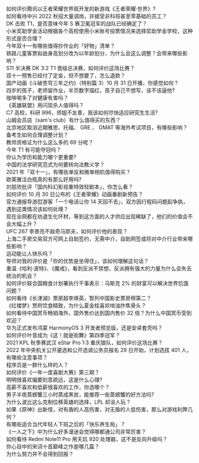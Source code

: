 如何评价腾讯以王者荣耀世界观开发的新游戏《王者荣耀·世界》?  
如何看待中兴 2022 秋招大量调岗，并接受非科班甚至零基础的员工？  
DK 击败 T1，是否意味今年 S 赛卫冕冠军的战队已经确定了？  
小米奖助学金活动根据各个高校使用小米账号投票情况来选择奖助学金学校，这种形式是否合理？  
今年双十一有哪些值得抄作业的「好物」清单？  
铁路儿童客票拟由身高划分改为以年龄划分，为什么会这么调整？会带来哪些影响？  
S11 半决赛 DK 3:2 T1 晋级总决赛，如何评价这场比赛？  
双十一预售已经付了定金，但不想要了，怎么退款？  
国产动画《斗破苍穹三年之约》（特别篇 3）10 月 31 日开播，你感觉如何？  
四岁的孩子，老师留作业，半页数字描红，孩子自己不想写，该不该逼他?  
咖啡喝多了对健康有害吗？  
《英雄联盟》用闪现杀人值得吗？  
C7 高校，科研 996，师姐不友善，我该如何尽快适应研究生生活?  
山姆会员店（sam's club）有什么值得买的东西？  
北京地区取消近期雅思、托福、 GRE 、 GMAT 等海外考试项目，有哪些影响？备考生如何合理调整计划？  
教师资格证为什么这么多的 69 分呢？  
今年 T1 有可能夺冠吗？  
你认为学历和能力哪个更重要?  
中国的法学研究范式为何要转向法教义学？  
2021 年「双十一」，有哪些单反和微单相机值得购买？  
欧莱雅注白瓶真的有那么好用吗?  
刘慈欣批评「国内科幻影视重特效轻剧本」，你怎么看？  
如何评价 10 月 30 日公布的《王者荣耀》动画番剧新预告？  
官方通报导游怼游客「一个电话让你 14 天回不去」，双方因行程码问题起争执，遇到这类情况该如何处理？  
现在全网都在劝退生化环材，等到这方面的人才供应出现稀缺了，他们的价值会不会大幅上升？  
UFC 267 李景亮不敌奇马耶夫，如何评价他的表现？  
上海二手房交易双方可网上自助签约，无需中介，自助网签或将对中介行业带来哪些影响？  
运动能让人快乐吗？  
导师对我的评价是「你的优势是坐得住」，该如何理解这句话？  
重温《哈利·波特》、《魔戒》，看到反派不禁想，反派拥有强大的力量为什么会失去统治的机会？  
如何评价联合国粮食计划署执行干事表示：马斯克 2% 的财富可以解决世界饥饿问题？  
如何看待《长津湖》票房超李焕英，暂列中国影史票房榜第二？  
《红楼梦》贾府饮食精致，为什么夏金桂喜欢啃油炸焦骨头？  
如何看待中国冥币畅销海外，国外售价达到国内售价 32 倍？为什么中国冥币受到欢迎？  
华为正式发布鸿蒙 HarmonyOS 3 开发者预览版，还是安卓套壳吗？  
如何评价叶音成为《这！就是街舞》第四季冠军？  
2021 KPL 秋季赛武汉 eStar Pro 1:3 重庆狼队，如何评价这场比赛？  
2022 年中央机关公开遴选和公开选调公务员报名 29 日开始，计划选拔 401 人，有哪些注意事项？  
程序员是一群什么样的人？  
如何评价《一年一度喜剧大赛》第三期？  
明明很喜欢偏要刻意疏远，这是什么心理?  
高薪不喜欢和低薪很喜欢的工作，你选哪个？  
男子半夜蒸螃蟹三小时蒸成黑炭，能推荐一些蒸螃蟹的好方法吗?  
为什么波比这么克制位移英雄的选择，LPL 却没人玩？  
如果《原神》出新怪，对有盾的人高伤害，对无盾的人低伤害，那么对游戏利弊几何？  
有哪些适合当代年轻人下班之后的「快乐养生局」？  
《一人之下》中为什么好多漫迷会觉得哪都通公司非常厉害？  
如何看待 Redmi Note11 Pro 用天玑 920 处理器，这不是反向升级吗？  
你心目中的宋词十首巅峰之作是哪几篇？  
为什么努力并不会得到回报？  
